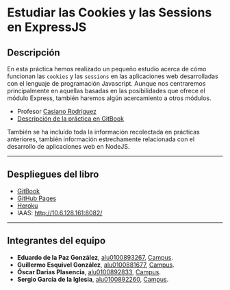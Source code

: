 # Estudiar las Cookies y las Sessions en ExpressJS

## Descripción

En esta práctica hemos realizado un pequeño estudio acerca de cómo funcionan las `cookies` y las `sessions` en las aplicaciones web desarrolladas con el lenguaje de programación Javascript. Aunque nos centraremos principalmente en aquellas basadas en las posibilidades que ofrece el módulo Express, también haremos algún acercamiento a otros módulos. 

* Profesor [Casiano Rodríguez](https://campusvirtual.ull.es/1617/user/view.php?id=717&course=1148)
* [Descripción de la práctica en GitBook](https://casianorodriguezleon.gitbooks.io/ull-esit-1617/content/practicas/practicalearningcookies.html)

También se ha incluído toda la información recolectada en prácticas anteriores, también información estrechamente relacionada con el desarrollo de aplicaciones web en NodeJS.

---
## Despliegues del libro

* [GitBook](https://alu0100892833.gitbooks.io/estudiar-cookies-y-sessions-en-expressjs/content/)
* [GitHub Pages](https://ull-esit-pl-1617.github.io/estudiar-cookies-y-sessions-en-expressjs-guillermo-eduardo-oscar-sergio/)
* [Heroku](https://cookieappegos.herokuapp.com/)
* IAAS: <http://10.6.128.161:8082/>


---
## Integrantes del equipo

* **Eduardo de la Paz González**, [alu0100893267](https://alu0100893267.github.io), [Campus](https://campusvirtual.ull.es/1617/user/view.php?id=9458&course=1148).
* **Guillermo Esquivel González**, [alu0100881677](https://alu0100881677.github.io), [Campus](https://campusvirtual.ull.es/1617/user/view.php?id=9445&course=1148).
* **Óscar Darias Plasencia**, [alu0100892833](https://alu0100892833.github.io), [Campus](https://campusvirtual.ull.es/1617/user/view.php?id=9441&course=1148).
* **Sergio García de la Iglesia**, [alu0100892260](https://sergiogarciadli.github.io), [Campus](https://campusvirtual.ull.es/1617/user/view.php?id=9446&course=1148).
